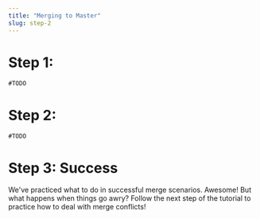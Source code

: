 ```yaml
---
title: "Merging to Master"
slug: step-2
---
```


# Step 1:

`#TODO`

# Step 2:

`#TODO`

# Step 3: Success

We've practiced what to do in successful merge scenarios. Awesome! But what happens when things go awry? Follow the next step of the tutorial to practice how to deal with merge conflicts!
